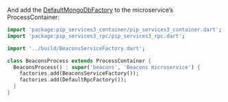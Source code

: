 
And add the [DefaultMongoDbFactory](../../../toolkit_api/dart/mongodb/build/default_mongodb_factory/) to the microservice’s ProcessContainer:

```dart
import 'package:pip_services3_container/pip_services3_container.dart';
import 'package:pip_services3_rpc/pip_services3_rpc.dart';

import '../build/BeaconsServiceFactory.dart';

class BeaconsProcess extends ProcessContainer {
  BeaconsProcess() : super('beacons', 'Beacons microservice') {
    factories.add(BeaconsServiceFactory());
    factories.add(DefaultRpcFactory());
  }
}

```

